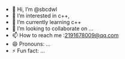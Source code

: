 - 👋 Hi, I’m @sbcdwl
- 👀 I’m interested in c++,
- 🌱 I’m currently learning c++
- 💞️ I’m looking to collaborate on ...
- 📫 How to reach me :2191678009@qq.com
- 😄 Pronouns: ...
- ⚡ Fun fact: ...

<!---
sbcdwl/sbcdwl is a ✨ special ✨ repository because its `README.md` (this file) appears on your GitHub profile.
You can click the Preview link to take a look at your changes.
--->
